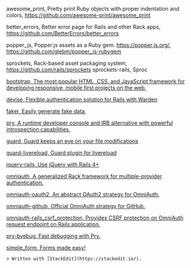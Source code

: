 awesome_print, Pretty print Ruby objects with proper indentation and colors, https://github.com/awesome-print/awesome_print

better_errors, Better error page for Rails and other Rack apps, https://github.com/BetterErrors/better_errors

popper_js, Popper.js assets as a Ruby gem. https://popper.js.org/, https://github.com/glebm/popper_js-rubygem

sprockets, Rack-based asset packaging system, https://github.com/rails/sprockets
sprockets-rails, Sproc


[bootstrap, The most popular HTML, CSS, and JavaScript framework for developing responsive, mobile first projects on the web.](https://github.com/twbs/bootstrap-rubygem) 

[devise, Flexible authentication solution for Rails with Warden](https://github.com/heartcombo/devise)

[faker, Easily generate fake data](https://github.com/faker-ruby/faker), 

[pry, A runtime developer console and IRB alternative with powerful introspection capabilities.](http://pry.github.io)

[guard, Guard keeps an eye on your file modifications](http://guardgem.org) 

[guard-livereload, Guard plugin for livereload](https://rubygems.org/gems/guard-livereload)

[jquery-rails, Use jQuery with Rails 4+](https://github.com/rails/jquery-rails)


[omniauth, A generalized Rack framework for multiple-provider authentication.](https://github.com/omniauth/omniauth)

[omniauth-oauth2, An abstract OAuth2 strategy for OmniAuth.](https://github.com/omniauth/omniauth-oauth2)

[omniauth-github, Official OmniAuth strategy for GitHub.](https://github.com/intridea/omniauth-github)

[omniauth-rails_csrf_protection, Provides CSRF protection on OmniAuth request endpoint on Rails application.](https://github.com/cookpad/omniauth-rails_csrf_protection)

[pry-byebug, Fast debugging with Pry.](https://github.com/deivid-rodriguez/pry-byebug)

[simple_form, Forms made easy!](https://github.com/heartcombo/simple_form)





    > Written with [StackEdit](https://stackedit.io/).

<!--stackedit_data:
eyJoaXN0b3J5IjpbMTg1NzQwNjM2MF19
-->